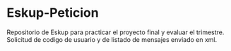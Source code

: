 Eskup-Peticion
==============

Repositorio de Eskup para practicar el proyecto final y evaluar el trimestre. Solicitud de codigo de usuario y de listado de mensajes enviado en xml.
